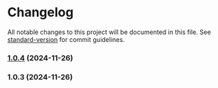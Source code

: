 # Changelog

All notable changes to this project will be documented in this file. See [standard-version](https://github.com/conventional-changelog/standard-version) for commit guidelines.

### [1.0.4](https://github.com/yanecwb/AdsSdk/compare/v1.0.3...v1.0.4) (2024-11-26)

### 1.0.3 (2024-11-26)
